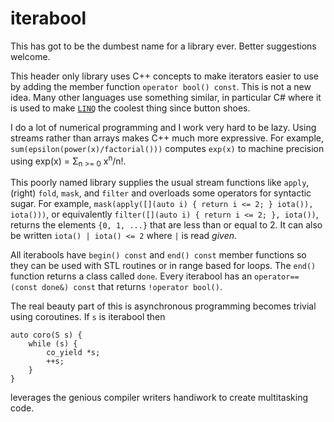 # iterabool

This has got to be the dumbest name for a library ever. Better suggestions welcome.

This header only library uses C++ concepts to make iterators easier to use by
adding the member function `operator bool() const`. This is not a new idea.
Many other languages use something similar, in particular C# where it is used
to make [`LINQ`](https://docs.microsoft.com/en-us/dotnet/csharp/programming-guide/concepts/linq/)
the coolest thing since button shoes.

I do a lot of numerical programming and I work very hard to be lazy. Using streams rather
than arrays makes C++ much more expressive. For example, `sum(epsilon(power(x)/factorial()))`
computes `exp(x)` to machine precision using exp(x) = &Sigma;<sub>n >= 0</sub> x<sup>n</sup>/n!.

This poorly named library supplies the usual stream functions like `apply`, (right) `fold`, `mask`, and `filter`
and overloads some operators for syntactic sugar. For example, 
`mask(apply([](auto i) { return i <= 2; } iota()), iota()))`, or equivalently 
`filter([](auto i) { return i <= 2; }, iota())`,
returns the elements `{0, 1, ...}` that are less than or equal to 2. 
It can also be written `iota() | iota() <= 2` where `|` is read _given_.

All iterabools have `begin() const` and `end() const` member functions so they can be
used with STL routines or in range based for loops. The `end()` function returns
a class called `done`. Every iterabool has an `operator==(const done&) const` that
returns `!operator bool()`.

The real beauty part of this is asynchronous programming becomes trivial using coroutines.
If `s` is iterabool then
```
auto coro(S s) {
	while (s) {
		co_yield *s;
		++s;
	}
}
```
leverages the genious compiler writers handiwork to create multitasking code.